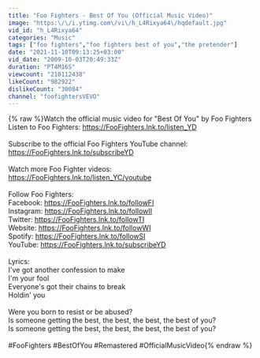 ```yaml
---
title: "Foo Fighters - Best Of You (Official Music Video)"
image: "https:\/\/i.ytimg.com\/vi\/h_L4Rixya64\/hqdefault.jpg"
vid_id: "h_L4Rixya64"
categories: "Music"
tags: ["foo fighters","foo fighters best of you","the pretender"]
date: "2021-11-10T09:13:25+03:00"
vid_date: "2009-10-03T20:49:33Z"
duration: "PT4M16S"
viewcount: "210112438"
likeCount: "982922"
dislikeCount: "30084"
channel: "foofightersVEVO"
---
```

{% raw %}Watch the official music video for &quot;Best Of You&quot; by Foo Fighters<br />Listen to Foo Fighters: <a rel="nofollow" target="blank" href="https://FooFighters.lnk.to/listen_YD">https://FooFighters.lnk.to/listen_YD</a><br /><br />Subscribe to the official Foo Fighters YouTube channel: <a rel="nofollow" target="blank" href="https://FooFighters.lnk.to/subscribeYD">https://FooFighters.lnk.to/subscribeYD</a><br /><br />Watch more Foo Fighter videos: <a rel="nofollow" target="blank" href="https://FooFighters.lnk.to/listen_YC/youtube">https://FooFighters.lnk.to/listen_YC/youtube</a><br /><br />Follow Foo Fighters:<br />Facebook: <a rel="nofollow" target="blank" href="https://FooFighters.lnk.to/followFI">https://FooFighters.lnk.to/followFI</a><br />Instagram: <a rel="nofollow" target="blank" href="https://FooFighters.lnk.to/followII">https://FooFighters.lnk.to/followII</a><br />Twitter: <a rel="nofollow" target="blank" href="https://FooFighters.lnk.to/followTI">https://FooFighters.lnk.to/followTI</a><br />Website: <a rel="nofollow" target="blank" href="https://FooFighters.lnk.to/followWI">https://FooFighters.lnk.to/followWI</a><br />Spotify: <a rel="nofollow" target="blank" href="https://FooFighters.lnk.to/followSI">https://FooFighters.lnk.to/followSI</a><br />YouTube: <a rel="nofollow" target="blank" href="https://FooFighters.lnk.to/subscribeYD">https://FooFighters.lnk.to/subscribeYD</a><br /><br />Lyrics:<br />I've got another confession to make<br />I'm your fool<br />Everyone's got their chains to break<br />Holdin' you<br /><br />Were you born to resist or be abused?<br />Is someone getting the best, the best, the best, the best of you?<br />Is someone getting the best, the best, the best, the best of you?<br /><br />#FooFighters #BestOfYou #Remastered #OfficialMusicVideo{% endraw %}

